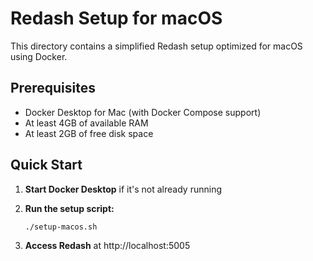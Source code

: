 # Redash Setup for macOS

This directory contains a simplified Redash setup optimized for macOS using Docker.

## Prerequisites

- Docker Desktop for Mac (with Docker Compose support)
- At least 4GB of available RAM
- At least 2GB of free disk space

## Quick Start

1. **Start Docker Desktop** if it's not already running

2. **Run the setup script:**

   ```bash
   ./setup-macos.sh
   ```

3. **Access Redash** at http://localhost:5005

